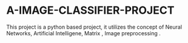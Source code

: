# A-IMAGE-CLASSIFIER-PROJECT
This project is a python based project, it utilizes the concept of Neural Networks, Artificial Intelligene, Matrix ,
Image preprocessing .


